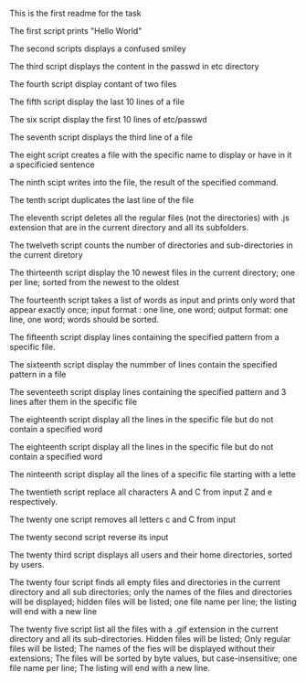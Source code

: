 This is the first readme for the task

The first script prints "Hello World"

The second scripts displays a confused smiley

The third script displays the content in the passwd in etc directory

The fourth script display contant of two files

The fifth script display the last 10 lines of a file

The six script display the first 10 lines of etc/passwd

The seventh script displays the third line of a file

The eight script creates a file with the specific name to display or have in it a specificied sentence

The ninth scipt writes into the file, the result of the specified command.

The tenth script duplicates the last line of the file

The eleventh script deletes all the regular files (not the directories) with .js extension that are in the current directory and all its subfolders.

The twelveth script counts the number of directories and sub-directories in the current diretory

The thirteenth script display the 10 newest files in the current directory; one per line; sorted from the newest to the oldest

The fourteenth script takes a list of words as input and prints only word that appear exactly once; input format : one line, one word; output format: one line, one word; words should be sorted.

The fifteenth script display lines containing the specified pattern from a specific file.

The sixteenth script display the nummber of lines contain the specified pattern in a file

The seventeeth script display lines containing the specified pattern and 3 lines after them in the specific file

The eighteenth script display all the lines in the specific file but do not contain a specified word

The eighteenth script display all the lines in the specific file but do not contain a specified word

The ninteenth script display all the lines of a specific file starting with a lette

The twentieth script replace all characters A and C from input Z and e respectively.

The twenty one script removes all letters c and C from input

The twenty second script reverse its input

The twenty third script displays all users and their home directories, sorted by users.

The twenty four script finds all empty files and directories in the current directory and all sub directories; only the names of the files and directories will be displayed; hidden files will be listed; one file name per line; the listing will end with a new line

The twenty five script list all the files with a .gif extension in the current directory and all its sub-directories. Hidden files will be listed; Only regular files will be listed; The names of the fies will be displayed without their extensions; The files will be sorted by byte values, but case-insensitive; one file name per line; The listing will end with a new line.

 

